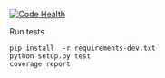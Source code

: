 [![Code Health](https://landscape.io/github/stanislav-web/OpenDoor/master/landscape.svg?style=flat)](https://landscape.io/github/stanislav-web/OpenDoor/master)

Run tests

```
pip install  -r requirements-dev.txt
python setup.py test
coverage report
```